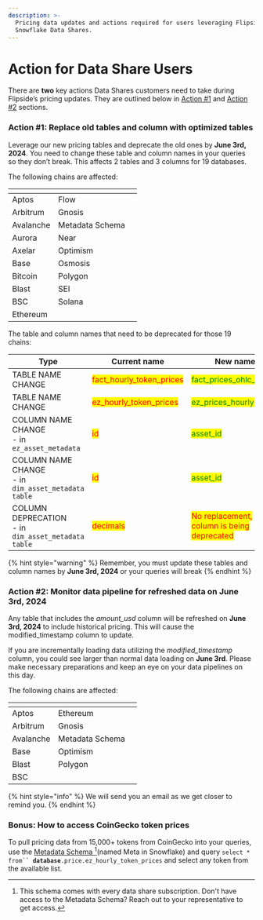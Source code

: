 ```yaml
---
description: >-
  Pricing data updates and actions required for users leveraging Flipside
  Snowflake Data Shares.
---
```


# Action for Data Share Users

There are **two** key actions Data Shares customers need to take during Flipside’s pricing updates. They are outlined below in [Action #1](action-for-data-share-users.md#action-1-replace-old-tables-and-column-with-optimized-tables) and [Action #2](action-for-data-share-users.md#action-2-monitor-data-pipeline-for-refreshed-data-on-june-3rd-2024) sections.&#x20;

### Action #1: Replace old tables and column with optimized tables

Leverage our new pricing tables and deprecate the old ones by **June 3rd, 2024**. You need to change these table and column names in your queries so they don’t break. This affects 2 tables and 3 columns for 19 databases.

The following chains are affected:

<table data-header-hidden><thead><tr><th></th><th></th><th data-hidden></th></tr></thead><tbody><tr><td>Aptos</td><td>Flow</td><td></td></tr><tr><td>Arbitrum </td><td>Gnosis</td><td></td></tr><tr><td>Avalanche </td><td>Metadata Schema</td><td></td></tr><tr><td>Aurora </td><td>Near </td><td></td></tr><tr><td>Axelar</td><td>Optimism</td><td></td></tr><tr><td>Base </td><td>Osmosis </td><td></td></tr><tr><td>Bitcoin </td><td>Polygon </td><td></td></tr><tr><td>Blast </td><td>SEI</td><td></td></tr><tr><td>BSC</td><td>Solana</td><td></td></tr><tr><td>Ethereum</td><td></td><td></td></tr></tbody></table>

The table and column names that need to be deprecated for those 19 chains:&#x20;

<table data-full-width="true"><thead><tr><th width="341">Type</th><th width="235">Current name</th><th>New name</th></tr></thead><tbody><tr><td>TABLE NAME CHANGE</td><td><mark style="color:red;">fact_hourly_token_prices</mark></td><td><mark style="color:green;">fact_prices_ohlc_hourly</mark></td></tr><tr><td>TABLE NAME CHANGE</td><td><mark style="color:red;">ez_hourly_token_prices</mark></td><td><mark style="color:green;">ez_prices_hourly</mark></td></tr><tr><td>COLUMN NAME CHANGE<br>- in <code>ez_asset_metadata</code></td><td><mark style="color:red;">id</mark></td><td><mark style="color:green;">asset_id</mark></td></tr><tr><td>COLUMN NAME CHANGE<br>- in <code>dim_asset_metadata table</code></td><td><mark style="color:red;">id</mark></td><td><mark style="color:green;">asset_id</mark></td></tr><tr><td>COLUMN DEPRECATION <br>- in <code>dim_asset_metadata table</code></td><td><mark style="color:red;">decimals</mark></td><td><mark style="color:red;">No replacement, column is being deprecated</mark></td></tr></tbody></table>

{% hint style="warning" %}
Remember, you must update these tables and column names by **June 3rd, 2024** or your queries will break
{% endhint %}

### Action #2: Monitor data pipeline for refreshed data on June 3rd, 2024

Any table that includes the _amount\_usd_ column will be refreshed on **June 3rd, 2024** to include historical pricing. This will cause the modified\_timestamp column to update.

If you are incrementally loading data utilizing the _modified\_timestamp_ column, you could see larger than normal data loading on **June 3rd**. Please make necessary preparations and keep an eye on your data pipelines on this day.

The following chains are affected:

<table data-header-hidden><thead><tr><th></th><th></th><th data-hidden></th></tr></thead><tbody><tr><td>Aptos </td><td>Ethereum</td><td></td></tr><tr><td>Arbitrum </td><td>Gnosis</td><td></td></tr><tr><td>Avalanche</td><td>Metadata Schema</td><td></td></tr><tr><td>Base </td><td>Optimism </td><td></td></tr><tr><td>Blast</td><td>Polygon</td><td></td></tr><tr><td>BSC</td><td></td><td></td></tr></tbody></table>

{% hint style="info" %}
We will send you an email as we get closer to remind you.&#x20;
{% endhint %}

### Bonus: How to access CoinGecko token prices

To pull pricing data from 15,000+ tokens from CoinGecko into your queries, use the [Metadata Schema ](#user-content-fn-1)[^1]\(named Meta in Snowflake) and query `select * from`` `**`database`**`.price.ez_hourly_token_prices` and select any token from the available list.&#x20;

[^1]: This schema comes with every data share subscription. Don't have access to the Metadata Schema? Reach out to your representative to get access.
